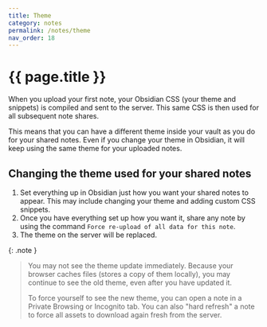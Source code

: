 ```yaml
---
title: Theme
category: notes
permalink: /notes/theme
nav_order: 18
---
```

# {{ page.title }}

When you upload your first note, your Obsidian CSS (your theme and snippets) is compiled and sent to the server. This same CSS is then used for all subsequent note shares.

This means that you can have a different theme inside your vault as you do for your shared notes. Even if you change your theme in Obsidian, it will keep using the same theme for your uploaded notes.

## Changing the theme used for your shared notes

1. Set everything up in Obsidian just how you want your shared notes to appear. This may include changing your theme and adding custom CSS snippets.
2. Once you have everything set up how you want it, share any note by using the command `Force re-upload of all data for this note`.
3. The theme on the server will be replaced.

{: .note }
> You may not see the theme update immediately. Because your browser caches files (stores a copy of them locally), you may continue to see the old theme, even after you have updated it.
> 
> To force yourself to see the new theme, you can open a note in a Private Browsing or Incognito tab. You can also "hard refresh" a note to force all assets to download again fresh from the server.
